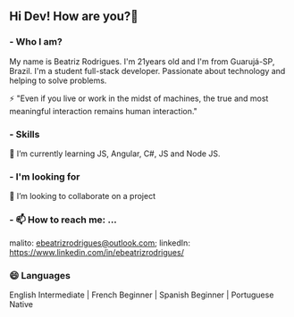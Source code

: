## Hi Dev! How are you?👋


### - Who I am?
  My name is Beatriz Rodrigues. I'm 21years old and I'm from Guarujá-SP, Brazil. I'm a student full-stack developer. Passionate about technology and helping to solve problems.
  

  ⚡ "Even if you live or work in the midst of machines, the true and most meaningful interaction remains human interaction." 


### - Skills

  🌱 I’m currently learning JS, Angular, C#, JS and Node JS.

### - I'm looking for

  👯 I’m looking to collaborate on a project

### - 📫 How to reach me: ...

  malito: ebeatrizrodrigues@outlook.com;
  linkedIn: https://www.linkedin.com/in/ebeatrizrodrigues/

###  😄 Languages
  English Intermediate |
  French Beginner |
  Spanish Beginner |
  Portuguese Native

